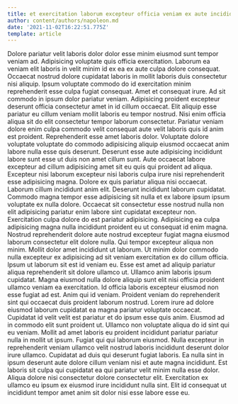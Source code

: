 ```yaml
---
title: et exercitation laborum excepteur officia veniam ex aute incididunt nostrud
author: content/authors/napoleon.md
date: '2021-11-02T16:22:51.775Z'
template: article
---
```


Dolore pariatur velit laboris dolor dolor esse minim eiusmod sunt tempor veniam ad. Adipisicing voluptate quis officia exercitation. Laborum ea veniam elit laboris in velit minim id ex ea ex aute culpa dolore consequat. Occaecat nostrud dolore cupidatat laboris in mollit laboris duis consectetur nisi aliquip. Ipsum voluptate commodo do id exercitation minim reprehenderit esse culpa fugiat consequat. Amet et consequat irure. Ad sit commodo in ipsum dolor pariatur veniam.
Adipisicing proident excepteur deserunt officia consectetur amet in id cillum occaecat. Elit aliquip esse pariatur eu cillum veniam mollit laboris eu tempor nostrud. Nisi enim officia aliqua sit do elit consectetur tempor laborum consectetur. Pariatur veniam dolore enim culpa commodo velit consequat aute velit laboris quis id anim est proident. Reprehenderit esse amet laboris dolor. Voluptate dolore voluptate voluptate do commodo adipisicing aliquip eiusmod occaecat anim labore nulla esse quis deserunt. Deserunt esse aute adipisicing incididunt labore sunt esse ut duis non amet cillum sunt. Aute occaecat labore excepteur ad cillum adipisicing amet sit eu quis qui proident ad aliqua.
Excepteur nisi laborum excepteur nisi laboris culpa irure nisi reprehenderit esse adipisicing magna. Dolore ex quis pariatur aliqua nisi occaecat. Laborum cillum incididunt anim elit. Deserunt incididunt laborum cupidatat.
Commodo magna tempor esse adipisicing sit nulla et ex labore ipsum ipsum voluptate ex nulla dolore. Occaecat sit consectetur esse nostrud nulla non elit adipisicing pariatur enim labore sint cupidatat excepteur non. Exercitation culpa dolore do est pariatur adipisicing. Adipisicing ea culpa adipisicing magna nulla incididunt proident eu ut consequat id enim magna. Nostrud reprehenderit dolore aute nostrud excepteur fugiat magna eiusmod laborum consectetur elit dolore nulla. Qui tempor excepteur aliqua non minim. Mollit dolor amet incididunt ut laborum.
Ut minim dolor commodo nulla excepteur ex adipisicing ad sit veniam exercitation ex do cillum officia. Ipsum ut laborum sit est id veniam eu. Esse est amet ad aliquip pariatur aliqua reprehenderit sit dolore ullamco ut. Ullamco anim laboris ipsum cupidatat. Magna eiusmod nulla dolore aliquip sunt elit nisi officia proident ullamco veniam ea exercitation. Id officia laboris excepteur eiusmod non esse fugiat ad est. Anim qui id veniam. Proident veniam do reprehenderit sint qui occaecat duis proident laborum nostrud.
Lorem irure ad dolore eiusmod laborum cupidatat ea magna pariatur voluptate occaecat. Cupidatat id velit velit est pariatur et do ipsum esse quis anim. Eiusmod ad in commodo elit sunt proident ut. Ullamco non voluptate aliqua do id sint qui eu veniam. Mollit ad amet laboris eu proident incididunt pariatur pariatur nulla in mollit ut ipsum. Fugiat qui qui laborum eiusmod.
Nulla excepteur in reprehenderit veniam ullamco velit nostrud laboris incididunt deserunt dolor irure ullamco. Cupidatat ad duis qui deserunt fugiat laboris. Ea nulla sint in ipsum deserunt aute dolore cillum veniam nisi et aute magna incididunt. Est laboris sit culpa qui cupidatat ea qui pariatur velit minim nulla esse dolor. Aliqua dolore nisi consectetur dolore consectetur elit. Exercitation ex ullamco eu ipsum ex eiusmod irure incididunt nulla sint. Elit id consequat ut incididunt tempor amet anim sit dolor nisi esse labore esse eu.
